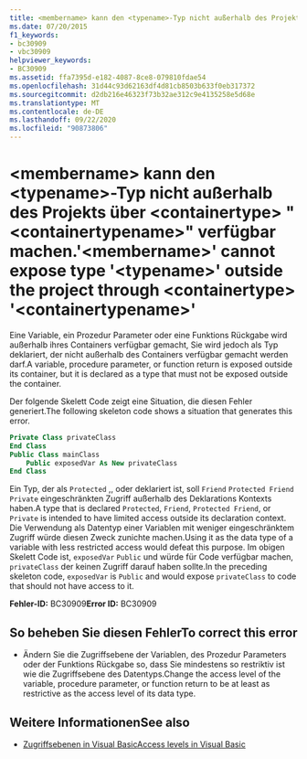```yaml
---
title: <membername> kann den <typename>-Typ nicht außerhalb des Projekts über <containertype> "<containertypename>" verfügbar machen.
ms.date: 07/20/2015
f1_keywords:
- bc30909
- vbc30909
helpviewer_keywords:
- BC30909
ms.assetid: ffa7395d-e182-4087-8ce8-079810fdae54
ms.openlocfilehash: 31d44c93d62163df4d81cb8503b633f0eb317372
ms.sourcegitcommit: d2db216e46323f73b32ae312c9e4135258e5d68e
ms.translationtype: MT
ms.contentlocale: de-DE
ms.lasthandoff: 09/22/2020
ms.locfileid: "90873806"
---
```

# <a name="membername-cannot-expose-type-typename-outside-the-project-through-containertype-containertypename"></a><span data-ttu-id="d6e35-102">\<membername> kann den \<typename>-Typ nicht außerhalb des Projekts über \<containertype> "\<containertypename>" verfügbar machen.</span><span class="sxs-lookup"><span data-stu-id="d6e35-102">'\<membername>' cannot expose type '\<typename>' outside the project through \<containertype> '\<containertypename>'</span></span>

<span data-ttu-id="d6e35-103">Eine Variable, ein Prozedur Parameter oder eine Funktions Rückgabe wird außerhalb ihres Containers verfügbar gemacht, Sie wird jedoch als Typ deklariert, der nicht außerhalb des Containers verfügbar gemacht werden darf.</span><span class="sxs-lookup"><span data-stu-id="d6e35-103">A variable, procedure parameter, or function return is exposed outside its container, but it is declared as a type that must not be exposed outside the container.</span></span>  
  
 <span data-ttu-id="d6e35-104">Der folgende Skelett Code zeigt eine Situation, die diesen Fehler generiert.</span><span class="sxs-lookup"><span data-stu-id="d6e35-104">The following skeleton code shows a situation that generates this error.</span></span>  
  
```vb  
Private Class privateClass  
End Class  
Public Class mainClass  
    Public exposedVar As New privateClass  
End Class  
```  
  
 <span data-ttu-id="d6e35-105">Ein Typ, der als `Protected` ,, oder deklariert ist, soll `Friend` `Protected Friend` `Private` eingeschränkten Zugriff außerhalb des Deklarations Kontexts haben.</span><span class="sxs-lookup"><span data-stu-id="d6e35-105">A type that is declared `Protected`, `Friend`, `Protected Friend`, or `Private` is intended to have limited access outside its declaration context.</span></span> <span data-ttu-id="d6e35-106">Die Verwendung als Datentyp einer Variablen mit weniger eingeschränktem Zugriff würde diesen Zweck zunichte machen.</span><span class="sxs-lookup"><span data-stu-id="d6e35-106">Using it as the data type of a variable with less restricted access would defeat this purpose.</span></span> <span data-ttu-id="d6e35-107">Im obigen Skelett Code ist, `exposedVar` `Public` und würde für Code verfügbar machen, `privateClass` der keinen Zugriff darauf haben sollte.</span><span class="sxs-lookup"><span data-stu-id="d6e35-107">In the preceding skeleton code, `exposedVar` is `Public` and would expose `privateClass` to code that should not have access to it.</span></span>  
  
 <span data-ttu-id="d6e35-108">**Fehler-ID:** BC30909</span><span class="sxs-lookup"><span data-stu-id="d6e35-108">**Error ID:** BC30909</span></span>  
  
## <a name="to-correct-this-error"></a><span data-ttu-id="d6e35-109">So beheben Sie diesen Fehler</span><span class="sxs-lookup"><span data-stu-id="d6e35-109">To correct this error</span></span>  
  
- <span data-ttu-id="d6e35-110">Ändern Sie die Zugriffsebene der Variablen, des Prozedur Parameters oder der Funktions Rückgabe so, dass Sie mindestens so restriktiv ist wie die Zugriffsebene des Datentyps.</span><span class="sxs-lookup"><span data-stu-id="d6e35-110">Change the access level of the variable, procedure parameter, or function return to be at least as restrictive as the access level of its data type.</span></span>  
  
## <a name="see-also"></a><span data-ttu-id="d6e35-111">Weitere Informationen</span><span class="sxs-lookup"><span data-stu-id="d6e35-111">See also</span></span>

- [<span data-ttu-id="d6e35-112">Zugriffsebenen in Visual Basic</span><span class="sxs-lookup"><span data-stu-id="d6e35-112">Access levels in Visual Basic</span></span>](../../programming-guide/language-features/declared-elements/access-levels.md)
